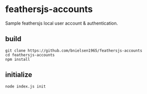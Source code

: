 # feathersjs-accounts

Sample feathersjs local user account & authentication.

## build

```shell
git clone https://github.com/bnielsen1965/feathersjs-accounts
cd feathersjs-accounts
npm install
```

## initialize

```shell
node index.js init
```
